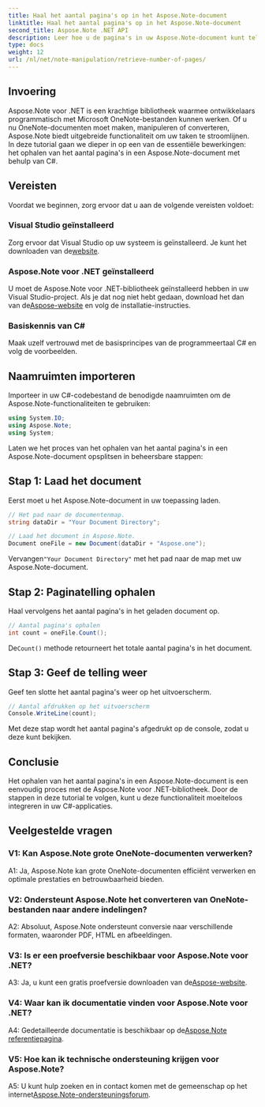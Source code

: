 ```yaml
---
title: Haal het aantal pagina's op in het Aspose.Note-document
linktitle: Haal het aantal pagina's op in het Aspose.Note-document
second_title: Aspose.Note .NET API
description: Leer hoe u de pagina's in uw Aspose.Note-document kunt tellen met C#. Volg onze stapsgewijze handleiding voor eenvoudige integratie.
type: docs
weight: 12
url: /nl/net/note-manipulation/retrieve-number-of-pages/
---
```

## Invoering

Aspose.Note voor .NET is een krachtige bibliotheek waarmee ontwikkelaars programmatisch met Microsoft OneNote-bestanden kunnen werken. Of u nu OneNote-documenten moet maken, manipuleren of converteren, Aspose.Note biedt uitgebreide functionaliteit om uw taken te stroomlijnen. In deze tutorial gaan we dieper in op een van de essentiële bewerkingen: het ophalen van het aantal pagina's in een Aspose.Note-document met behulp van C#.

## Vereisten

Voordat we beginnen, zorg ervoor dat u aan de volgende vereisten voldoet:

### Visual Studio geïnstalleerd

 Zorg ervoor dat Visual Studio op uw systeem is geïnstalleerd. Je kunt het downloaden van de[website](https://visualstudio.microsoft.com/).

### Aspose.Note voor .NET geïnstalleerd

 U moet de Aspose.Note voor .NET-bibliotheek geïnstalleerd hebben in uw Visual Studio-project. Als je dat nog niet hebt gedaan, download het dan van de[Aspose-website](https://releases.aspose.com/note/net/) en volg de installatie-instructies.

### Basiskennis van C#

Maak uzelf vertrouwd met de basisprincipes van de programmeertaal C# en volg de voorbeelden.

## Naamruimten importeren

Importeer in uw C#-codebestand de benodigde naamruimten om de Aspose.Note-functionaliteiten te gebruiken:

```csharp
using System.IO;
using Aspose.Note;
using System;
```

Laten we het proces van het ophalen van het aantal pagina's in een Aspose.Note-document opsplitsen in beheersbare stappen:

## Stap 1: Laad het document

Eerst moet u het Aspose.Note-document in uw toepassing laden.

```csharp
// Het pad naar de documentenmap.
string dataDir = "Your Document Directory";

// Laad het document in Aspose.Note.
Document oneFile = new Document(dataDir + "Aspose.one");
```

 Vervangen`"Your Document Directory"` met het pad naar de map met uw Aspose.Note-document.

## Stap 2: Paginatelling ophalen

Haal vervolgens het aantal pagina's in het geladen document op.

```csharp
// Aantal pagina's ophalen
int count = oneFile.Count();
```

 De`Count()` methode retourneert het totale aantal pagina's in het document.

## Stap 3: Geef de telling weer

Geef ten slotte het aantal pagina's weer op het uitvoerscherm.

```csharp
// Aantal afdrukken op het uitvoerscherm
Console.WriteLine(count);
```

Met deze stap wordt het aantal pagina's afgedrukt op de console, zodat u deze kunt bekijken.

## Conclusie

Het ophalen van het aantal pagina's in een Aspose.Note-document is een eenvoudig proces met de Aspose.Note voor .NET-bibliotheek. Door de stappen in deze tutorial te volgen, kunt u deze functionaliteit moeiteloos integreren in uw C#-applicaties.

## Veelgestelde vragen

### V1: Kan Aspose.Note grote OneNote-documenten verwerken?

A1: Ja, Aspose.Note kan grote OneNote-documenten efficiënt verwerken en optimale prestaties en betrouwbaarheid bieden.

### V2: Ondersteunt Aspose.Note het converteren van OneNote-bestanden naar andere indelingen?

A2: Absoluut, Aspose.Note ondersteunt conversie naar verschillende formaten, waaronder PDF, HTML en afbeeldingen.

### V3: Is er een proefversie beschikbaar voor Aspose.Note voor .NET?

 A3: Ja, u kunt een gratis proefversie downloaden van de[Aspose-website](https://releases.aspose.com/).

### V4: Waar kan ik documentatie vinden voor Aspose.Note voor .NET?

 A4: Gedetailleerde documentatie is beschikbaar op de[Aspose.Note referentiepagina](https://reference.aspose.com/note/net/).

### V5: Hoe kan ik technische ondersteuning krijgen voor Aspose.Note?

 A5: U kunt hulp zoeken en in contact komen met de gemeenschap op het internet[Aspose.Note-ondersteuningsforum](https://forum.aspose.com/c/note/28).